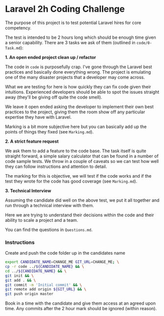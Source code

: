 # Laravel 2h Coding Challenge

The purpose of this project is to test potential Laravel hires for core competency.

The test is intended to be 2 hours long which should be enough time given a senior capability. There are
 3 tasks we ask of them (outlined in `code/0-Task.md`):

**1. An open ended project clean up / refactor**

The code in `code` is purposefully crap. I've gone through the Laravel best practices and basically done everything wrong.
The project is emulating one of the many disaster projects that a developer may come across.

What we are testing for here is how quickly they can fix code given their intuitions. Experienced developers should be 
able to spot the issues straight away (they'll be giving off quite the code smell). 

We leave it open ended asking the developer to implement their own best practices to the project, giving them the room 
show off any particular expertise they have with Laravel.

Marking is a bit more subjective here but you can basically add up the points of things they fixed (see `Marking.md`).

**2. A strict feature request**

We ask them to add a feature to the code base. The task itself is quite straight forward, a simple salary calculator that 
can be found in a number of code sample tests. We throw in a couple of caveats so we can test how well they can follow 
instructions and attention to detail.

The marking for this is objective, we will test if the code works and if the test they wrote for the code has good coverage
(see `Marking.md`).

**3. Technical Interview**

Assuming the candidate did well on the above test, we put it all together and run through a technical interview with them.

Here we are trying to understand their decisions within the code and their ability to scale a project and a team.

You can find the questions in `Questions.md`.


### Instructions

Create and push the code folder up in the candidates name
```bash
export CANDIDATE_NAME=CHANGE_ME GIT_URL=CHANGE_ME; \
cp -r code ../${CANDIDATE_NAME} && \
cd ../${CANDIDATE_NAME} && \
git init && \
git add . && \
git commit -m 'Initial commit' && \
git remote add origin ${GIT_URL} && \
git push origin master
```

Book in a time with the candidate and give them access at an agreed upon time. Any commits after the 2 hour mark should 
be ignored (within reason).
